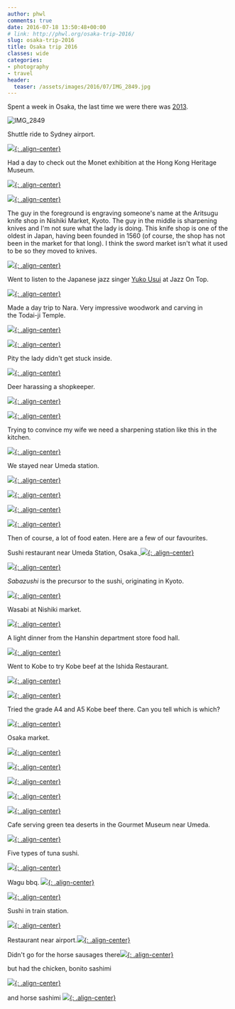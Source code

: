 ```yaml
---
author: phwl
comments: true
date: 2016-07-18 13:50:48+00:00
# link: http://phwl.org/osaka-trip-2016/
slug: osaka-trip-2016
title: Osaka trip 2016
classes: wide
categories:
- photography
- travel
header:
  teaser: /assets/images/2016/07/IMG_2849.jpg
---
```


Spent a week in Osaka, the last time we were there was [2013](http://phwl.org/postcard-from-kyoto-and-osaka/).

![IMG_2849](/assets/images/2016/07/IMG_2849.jpg)

<!-- more -->

Shuttle ride to Sydney airport.

[![](/assets/images/2016/07/IMG_2686.jpg){: .align-center}](/assets/images/2016/07/IMG_2686.jpg)

Had a day to check out the Monet exhibition at the Hong Kong Heritage Museum.

[![](/assets/images/2016/07/IMG_2713.jpg){: .align-center}](/assets/images/2016/07/IMG_2713.jpg)

[![](/assets/images/2016/07/IMG_2721.jpg){: .align-center}](/assets/images/2016/07/IMG_2721.jpg)

The guy in the foreground is engraving someone's name at the Aritsugu knife shop in Nishiki Market, Kyoto. The guy in the middle is sharpening knives and I'm not sure what the lady is doing. This knife shop is one of the oldest in Japan, having been founded in 1560 (of course, the shop has not been in the market for that long). I think the sword market isn't what it used to be so they moved to knives.

[![](/assets/images/2016/07/P7120036.jpg){: .align-center}](/assets/images/2016/07/P7120036.jpg)

Went to listen to the Japanese jazz singer [Yuko Usui](https://www.facebook.com/yuko.usui.148) at Jazz On Top.

[![](/assets/images/2016/07/P7120093.jpg){: .align-center}](/assets/images/2016/07/P7120093.jpg)

Made a day trip to Nara. Very impressive woodwork and carving in the Todai-ji Temple.

[![](/assets/images/2016/07/P7150191.jpg){: .align-center}](/assets/images/2016/07/P7150191.jpg)

[![](/assets/images/2016/07/IMG_2874.jpg){: .align-center}](/assets/images/2016/07/IMG_2874.jpg)

Pity the lady didn't get stuck inside.

[![](/assets/images/2016/07/IMG_2878.jpg){: .align-center}](/assets/images/2016/07/IMG_2878.jpg)

Deer harassing a shopkeeper.

[![](/assets/images/2016/07/IMG_2893.jpg){: .align-center}](/assets/images/2016/07/IMG_2893.jpg)

[![](/assets/images/2016/07/IMG_7712.jpg){: .align-center}](/assets/images/2016/07/IMG_7712.jpg)

Trying to convince my wife we need a sharpening station like this in the kitchen.

[![](/assets/images/2016/07/P7150208.jpg){: .align-center}](/assets/images/2016/07/P7150208.jpg)

We stayed near Umeda station.

[![](/assets/images/2016/07/IMG_2805.jpg){: .align-center}](/assets/images/2016/07/IMG_2805.jpg)

[![](/assets/images/2016/07/IMG_2914.jpg){: .align-center}](/assets/images/2016/07/IMG_2914.jpg)

[![](/assets/images/2016/07/IMG_2922.jpg){: .align-center}](/assets/images/2016/07/IMG_2922.jpg)

[![](/assets/images/2016/07/IMG_2930.jpg){: .align-center}](/assets/images/2016/07/IMG_2930.jpg)

Then of course, a lot of food eaten. Here are a few of our favourites.

Sushi restaurant near Umeda Station, Osaka.[
](/assets/images/2016/07/IMG_2749.jpg) [![](/assets/images/2016/07/IMG_2772.jpg){: .align-center}](/assets/images/2016/07/IMG_2772.jpg)

[![](/assets/images/2016/07/IMG_2774.jpg){: .align-center}](/assets/images/2016/07/IMG_2774.jpg)

_Sabazushi_ is the precursor to the sushi, originating in Kyoto.

[![](/assets/images/2016/07/IMG_2812.jpg){: .align-center}](/assets/images/2016/07/IMG_2812.jpg)

Wasabi at Nishiki market.

[![](/assets/images/2016/07/P7120045.jpg){: .align-center}](/assets/images/2016/07/P7120045.jpg)

A light dinner from the Hanshin department store food hall.

[![](/assets/images/2016/07/IMG_2820.jpg){: .align-center}](/assets/images/2016/07/IMG_2820.jpg)

Went to Kobe to try Kobe beef at the Ishida Restaurant.

[![](/assets/images/2016/07/P7130127.jpg){: .align-center}](/assets/images/2016/07/P7130127.jpg)

[![](/assets/images/2016/07/P7130129.jpg){: .align-center}](/assets/images/2016/07/P7130129.jpg)

Tried the grade A4 and A5 Kobe beef there. Can you tell which is which?

[![](/assets/images/2016/07/P7130133.jpg){: .align-center}](/assets/images/2016/07/P7130133.jpg)

Osaka market.

[![](/assets/images/2016/07/P7140156.jpg){: .align-center}](/assets/images/2016/07/P7140156.jpg)

[![](/assets/images/2016/07/IMG_2836.jpg){: .align-center}](/assets/images/2016/07/IMG_2836.jpg)

[![](/assets/images/2016/07/P7140161.jpg){: .align-center}](/assets/images/2016/07/P7140161.jpg)

[![](/assets/images/2016/07/P7140163.jpg){: .align-center}](/assets/images/2016/07/P7140163.jpg)

[![](/assets/images/2016/07/P7140167.jpg){: .align-center}](/assets/images/2016/07/P7140167.jpg)

Cafe serving green tea deserts in the Gourmet Museum near Umeda.

[![](/assets/images/2016/07/IMG_2903.jpg){: .align-center}](/assets/images/2016/07/IMG_2903.jpg)

Five types of tuna sushi.

[![](/assets/images/2016/07/IMG_2910.jpg){: .align-center}](/assets/images/2016/07/IMG_2910.jpg)

Wagu bbq.
[![](/assets/images/2016/07/IMG_2928.jpg){: .align-center}](/assets/images/2016/07/IMG_2928.jpg)

[![](/assets/images/2016/07/IMG_2929.jpg){: .align-center}](/assets/images/2016/07/IMG_2929.jpg)

Sushi in train station.

[![](/assets/images/2016/07/P7150219.jpg){: .align-center}](/assets/images/2016/07/P7150219.jpg)

Restaurant near airport.[![](/assets/images/2016/07/IMG_2935.jpg){: .align-center}](/assets/images/2016/07/IMG_2935.jpg)

Didn't go for the horse sausages there[![](/assets/images/2016/07/IMG_2936.jpg){: .align-center}](/assets/images/2016/07/IMG_2936.jpg)

but had the chicken, bonito sashimi

[![](/assets/images/2016/07/IMG_2939.jpg){: .align-center}](/assets/images/2016/07/IMG_2939.jpg)

and horse sashimi
[![](/assets/images/2016/07/IMG_2941.jpg){: .align-center}](/assets/images/2016/07/IMG_2941.jpg)
